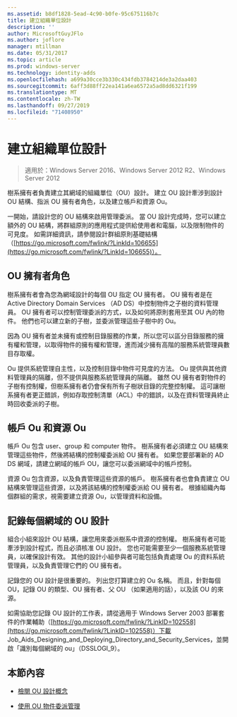 ```yaml
---
ms.assetid: b8df1828-5ead-4c90-b0fe-95c675116b7c
title: 建立組織單位設計
description: ''
author: MicrosoftGuyJFlo
ms.author: joflore
manager: mtillman
ms.date: 05/31/2017
ms.topic: article
ms.prod: windows-server
ms.technology: identity-adds
ms.openlocfilehash: a699a30cce3b330c434fdb3784214de3a2daa403
ms.sourcegitcommit: 6aff3d88ff22ea141a6ea6572a5ad8dd6321f199
ms.translationtype: MT
ms.contentlocale: zh-TW
ms.lasthandoff: 09/27/2019
ms.locfileid: "71408950"
---
```

# <a name="creating-an-organizational-unit-design"></a>建立組織單位設計

>適用於：Windows Server 2016、Windows Server 2012 R2、Windows Server 2012

樹系擁有者負責建立其網域的組織單位（OU）設計。 建立 OU 設計牽涉到設計 OU 結構、指派 OU 擁有者角色，以及建立帳戶和資源 Ou。  
  
一開始，請設計您的 OU 結構來啟用管理委派。 當 OU 設計完成時，您可以建立額外的 OU 結構，將群組原則的應用程式提供給使用者和電腦，以及限制物件的可見度。 如需詳細資訊，請參閱設計群組原則基礎結構（[https://go.microsoft.com/fwlink/?LinkId=106655](https://go.microsoft.com/fwlink/?LinkId=106655)）。  
  
## <a name="ou-owner-role"></a>OU 擁有者角色  
樹系擁有者會為您為網域設計的每個 OU 指定 OU 擁有者。 OU 擁有者是在 Active Directory Domain Services （AD DS）中控制物件之子樹的資料管理員。 OU 擁有者可以控制管理委派的方式，以及如何將原則套用至其 OU 內的物件。 他們也可以建立新的子樹，並委派管理這些子樹中的 Ou。  
  
因為 OU 擁有者並未擁有或控制目錄服務的作業，所以您可以區分目錄服務的擁有權和管理，以取得物件的擁有權和管理，進而減少擁有高階的服務系統管理員數目存取權。  
  
Ou 提供系統管理自主性，以及控制目錄中物件可見度的方法。 Ou 提供與其他資料管理員的隔離，但不提供與服務系統管理員的隔離。 雖然 OU 擁有者對物件的子樹有控制權，但樹系擁有者仍會保有所有子樹狀目錄的完整控制權。 這可讓樹系擁有者更正錯誤，例如存取控制清單（ACL）中的錯誤，以及在資料管理員終止時回收委派的子樹。  
  
## <a name="account-ous-and-resource-ous"></a>帳戶 Ou 和資源 Ou  
帳戶 Ou 包含 user、group 和 computer 物件。 樹系擁有者必須建立 OU 結構來管理這些物件，然後將結構的控制權委派給 OU 擁有者。 如果您要部署新的 AD DS 網域，請建立網域的帳戶 OU，讓您可以委派網域中的帳戶控制。  
  
資源 Ou 包含資源，以及負責管理這些資源的帳戶。 樹系擁有者也會負責建立 OU 結構來管理這些資源，以及將該結構的控制權委派給 OU 擁有者。 根據組織內每個群組的需求，視需要建立資源 Ou，以管理資料和設備。  
  
## <a name="documenting-the-ou-design-for-each-domain"></a>記錄每個網域的 OU 設計  
組合小組來設計 OU 結構，讓您用來委派樹系中資源的控制權。 樹系擁有者可能牽涉到設計程式，而且必須核准 OU 設計。 您也可能需要至少一個服務系統管理員，以確保設計有效。 其他的設計小組參與者可能包括負責處理 Ou 的資料系統管理員，以及負責管理它們的 OU 擁有者。  
  
記錄您的 OU 設計是很重要的。 列出您打算建立的 Ou 名稱。 而且，針對每個 OU，記錄 OU 的類型、OU 擁有者、父 OU （如果適用的話），以及該 OU 的來源。  
  
如需協助您記錄 OU 設計的工作表，請從適用于 Windows Server 2003 部署套件的作業輔助（[https://go.microsoft.com/fwlink/?LinkID=102558](https://go.microsoft.com/fwlink/?LinkID=102558)）下載 Job_Aids_Designing_and_Deploying_Directory_and_Security_Services，並開啟「識別每個網域的 ou」（DSSLOGI_9）。  
  
## <a name="in-this-section"></a>本節內容  
  
-   [檢閱 OU 設計概念](../../ad-ds/plan/Reviewing-OU-Design-Concepts.md)  
  
-   [使用 OU 物件委派管理](../../ad-ds/plan/Delegating-Administration-by-Using-OU-Objects.md)  
  


